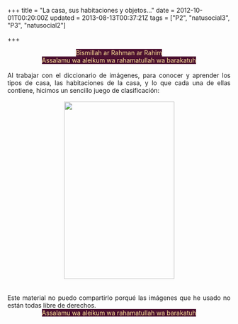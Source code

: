 +++
title = "La casa, sus habitaciones y objetos..."
date = 2012-10-01T00:20:00Z
updated = 2013-08-13T00:37:21Z
tags = ["P2", "natusocial3", "P3", "natusocial2"]

+++

<div dir="ltr" style="text-align: left;" trbidi="on"><div class="separator" style="clear: both; text-align: center;"><span style="background-color: #4c1130; color: #ffe599;">Bismillah ar Rahman ar Rahim</span></div><div class="separator" style="clear: both; text-align: center;"><span style="background-color: #4c1130; color: #ffe599;">Assalamu wa aleikum wa rahamatullah wa barakatuh</span></div><div class="separator" style="clear: both; text-align: center;"><br /></div><div class="separator" style="clear: both; text-align: justify;">Al trabajar con el diccionario de imágenes, para conocer y aprender los tipos de casa, las habitaciones de la casa, y lo que cada una de ellas contiene, hicimos un sencillo juego de clasificación:</div><div class="separator" style="clear: both; text-align: center;"><br /></div><div class="separator" style="clear: both; text-align: center;"><a href="http://1.bp.blogspot.com/-xBdvcHiS728/UgljiJSXpzI/AAAAAAAAFX8/JXhQEChusBU/s1600/cats.jpg" imageanchor="1" style="margin-left: 1em; margin-right: 1em;"><img border="0" height="400" src="http://1.bp.blogspot.com/-xBdvcHiS728/UgljiJSXpzI/AAAAAAAAFX8/JXhQEChusBU/s400/cats.jpg" width="249" /></a></div><br /><div class="separator" style="clear: both; text-align: center;"></div><div class="separator" style="clear: both; text-align: center;"><br /></div><div style="text-align: justify;">Este material no puedo compartirlo porqué las imágenes que he usado no están todas libre de derechos.</div><div class="separator" style="clear: both; text-align: center;"><span style="background-color: #4c1130; color: #ffe599;">Assalamu wa aleikum wa rahamatullah wa barakatuh</span></div><div><span style="background-color: #4c1130; color: #ffe599;"><br /></span></div></div>

